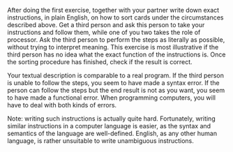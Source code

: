 After doing the first exercise,
together with your partner write down exact instructions, in plain
English, on how to sort cards under the circumstances described above.
Get a third person and ask this person to take your instructions and
follow them, while one of you two takes the role of processor. Ask the
third person to perform the steps as literally as possible, without
trying to interpret meaning. This exercise is most illustrative if the
third person has no idea what the exact function of the instructions is.
Once the sorting procedure has finished, check if the result is correct.

Your textual description is comparable to a real program. If the third
person is unable to follow the steps, you seem to have made a syntax
error. If the person can follow the steps but the end result is not as
you want, you seem to have made a functional error. When programming
computers, you will have to deal with both kinds of errors.

Note: writing such instructions is actually quite hard. Fortunately,
writing similar instructions in a computer language is easier, as the
syntax and semantics of the language are well-defined. English, as any
other human language, is rather unsuitable to write unambiguous
instructions.  
